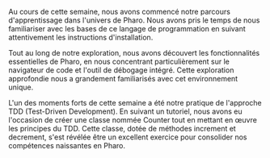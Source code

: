 Au cours de cette semaine, nous avons commencé notre parcours d'apprentissage dans l'univers de Pharo. Nous avons pris le temps de nous familiariser avec les bases de ce langage de programmation en suivant attentivement les instructions d'installation. 

Tout au long de notre exploration, nous avons découvert les fonctionnalités essentielles de Pharo, en nous concentrant particulièrement sur le navigateur de code et l'outil de débogage intégré. Cette exploration approfondie nous a grandement familiarisés avec cet environnement unique.

L'un des moments forts de cette semaine a été notre pratique de l'approche TDD (Test-Driven Development). En suivant un tutoriel, nous avons eu l'occasion de créer une classe nommée Counter tout en mettant en œuvre les principes du TDD. Cette classe, dotée de méthodes increment et decrement, s'est révélée être un excellent exercice pour consolider nos compétences naissantes en Pharo.